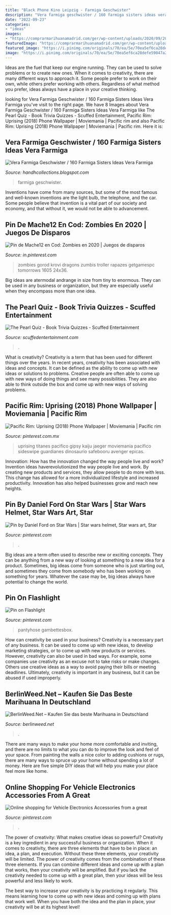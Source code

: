 ```yaml
---
title: "Black Phone Kino Leipzig - Farmiga Geschwister"
description: "Vera farmiga geschwister / 160 farmiga sisters ideas vera farmiga"
date: "2022-09-23"
categories:
- "ideas"
images:
- "https://comprarmarihuanamadrid.com/ger/wp-content/uploads/2020/09/20200616_154956-768x1024.jpg"
featuredImage: "https://comprarmarihuanamadrid.com/ger/wp-content/uploads/2020/09/20200616_154956-768x1024.jpg"
featured_image: "https://i.pinimg.com/originals/70/ea/5e/70ea5ef6ca28defe59047a2d488345f4.jpg"
image: "https://i.pinimg.com/originals/70/ea/5e/70ea5ef6ca28defe59047a2d488345f4.jpg"
---
```



Ideas are the fuel that keep our engine running. They can be used to solve problems or to create new ones. When it comes to creativity, there are many different ways to approach it. Some people prefer to work on their own, while others prefer working with others. Regardless of what method you prefer, ideas always have a place in your creative thinking.

	

		
looking for Vera Farmiga Geschwister / 160 Farmiga Sisters Ideas Vera Farmiga you've visit to the right page. We have 8 Images about Vera Farmiga Geschwister / 160 Farmiga Sisters Ideas Vera Farmiga like The Pearl Quiz - Book Trivia Quizzes - Scuffed Entertainment, Pacific Rim: Uprising (2018) Phone Wallpaper | Moviemania | Pacific rim and also Pacific Rim: Uprising (2018) Phone Wallpaper | Moviemania | Pacific rim. Here it is:
		
    
## Vera Farmiga Geschwister / 160 Farmiga Sisters Ideas Vera Farmiga

<img loading=lazy src="https://static.kino.de/wp-content/gallery/v/e/vera-farmiga/bates-motel-1-staffel-bates-motel-season-one-vera-66-rcm260x260u.jpg" onerror="this.onerror=null;this.src='https://tse3.mm.bing.net/th?id=OIP.JPUEzz2o9i3BZJ0yqfOgPwAAAA&amp;pid=15.1';" alt="Vera Farmiga Geschwister / 160 Farmiga Sisters Ideas Vera Farmiga">

_Source: handhcollections.blogspot.com_

>farmiga geschwister. 

	

Inventions have come from many sources, but some of the most famous and well-known inventions are the light bulb, the telephone, and the car. Some people believe that invention is a vital part of our society and economy, and that without it, we would not be able to advancement.

    
## Pin De Mache12 En Cod: Zombies En 2020 | Juegos De Disparos

<img loading=lazy src="https://i.pinimg.com/originals/70/ea/5e/70ea5ef6ca28defe59047a2d488345f4.jpg" onerror="this.onerror=null;this.src='https://tse3.mm.bing.net/th?id=OIP.LzJKHTcCUq0lGpWQFPUtRQHaK_&amp;pid=15.1';" alt="Pin de Mache12 en Cod: Zombies en 2020 | Juegos de disparos">

_Source: in.pinterest.com_

>zombies gorod krovi dragons zumbis troller rapazes getgamespc tomorrows 1605 24x36. 

	

Big ideas are atermodal andrange in size from tiny to enormous. They can be used in any business or organization, but they are especially useful when they encompass more than one idea. 

    
## The Pearl Quiz - Book Trivia Quizzes - Scuffed Entertainment

<img loading=lazy src="https://scuffedentertainment.com/wp-content/uploads/2022/10/the-pearl-quiz-1024x424.jpg" onerror="this.onerror=null;this.src='https://tse3.mm.bing.net/th?id=OIP.8clTiE4CARFFRX0F7ffJzwHaDE&amp;pid=15.1';" alt="The Pearl Quiz - Book Trivia Quizzes - Scuffed Entertainment">

_Source: scuffedentertainment.com_

>. 

	

What is creativity?
Creativity is a term that has been used for different things over the years. In recent years, creativity has been associated with ideas and concepts. It can be defined as the ability to come up with new ideas or solutions to problems. Creative people are often able to come up with new ways of doing things and see many possibilities. They are also able to think outside the box and come up with new ways of solving problems.

    
## Pacific Rim: Uprising (2018) Phone Wallpaper | Moviemania | Pacific Rim

<img loading=lazy src="https://i.pinimg.com/originals/b0/c0/05/b0c00575d47546e970761961aab03066.jpg" onerror="this.onerror=null;this.src='https://tse2.mm.bing.net/th?id=OIP.gA-I9SVCTEByT65ZtSxoVAHaNL&amp;pid=15.1';" alt="Pacific Rim: Uprising (2018) Phone Wallpaper | Moviemania | Pacific rim">

_Source: pinterest.com.mx_

>uprising titanes pacifico gipsy kaiju jaeger moviemania pacífico sideswipe guardianes dinosaurio safebooru avenger epicas. 

	

Innovation: How has the innovation changed the way people live and work?
Invention ideas haverevolutionized the way people live and work. By creating new products and services, they allow people to do more with less. This change has allowed for a more individualized lifestyle and increased productivity. Innovation has also helped businesses grow and reach new heights.

    
## Pin By Daniel Ford On Star Wars | Star Wars Helmet, Star Wars Art, Star

<img loading=lazy src="https://i.pinimg.com/736x/ec/a0/bd/eca0bd1981a36deb9da16ef28af5fcd5.jpg" onerror="this.onerror=null;this.src='https://tse1.mm.bing.net/th?id=OIP.oZHm3Zx-PdhXQLLDk-u2LwHaI4&amp;pid=15.1';" alt="Pin by Daniel Ford on Star Wars | Star wars helmet, Star wars art, Star">

_Source: pinterest.com_

>. 

	

Big ideas are a term often used to describe new or exciting concepts. They can be anything from a new way of looking at something to a new idea for a product. Sometimes, big ideas come from someone who is just starting out, and sometimes they come from somebody who has been working on something for years. Whatever the case may be, big ideas always have potential to change the world.

    
## Pin On Flashlight

<img loading=lazy src="https://i.pinimg.com/236x/60/1d/62/601d623cb1212f73c56c80c13b1d7496--novembre-business-dresses.jpg?nii=t" onerror="this.onerror=null;this.src='https://tse3.mm.bing.net/th?id=OIP.23qMtdJP5ML5aeu9x6BEFQAAAA&amp;pid=15.1';" alt="Pin on Flashlight">

_Source: pinterest.com_

>pantyhose gambettesbox. 

	

How can creativity be used in your business?
Creativity is a necessary part of any business. It can be used to come up with new ideas, to develop marketing strategies, or to come up with new products or services. However, creativity can also be used in bad ways. For example, some companies use creativity as an excuse not to take risks or make changes. Others use creative ideas as a way to avoid paying their bills or meeting deadlines. Ultimately, creativity is important in any business, but it can be abused if used improperly.

    
## BerlinWeed.Net – Kaufen Sie Das Beste Marihuana In Deutschland

<img loading=lazy src="https://comprarmarihuanamadrid.com/ger/wp-content/uploads/2020/09/20200616_154956-768x1024.jpg" onerror="this.onerror=null;this.src='https://tse4.mm.bing.net/th?id=OIP.VjXsVCExi_sSH8CSGaLlkAHaJ4&amp;pid=15.1';" alt="BerlinWeed.Net – Kaufen Sie das beste Marihuana in Deutschland">

_Source: berlinweed.net_

>. 

	

There are many ways to make your home more comfortable and inviting, and there are no limits to what you can do to improve the look and feel of your space. From painting the walls a nice color to adding cushions or rugs, there are many ways to spruce up your home without spending a lot of money. Here are five simple DIY ideas that will help you make your place feel more like home.

    
## Online Shopping For Vehicle Electronics Accessories From A Great

<img loading=lazy src="https://i.pinimg.com/originals/69/7f/a2/697fa2645df198827bd48df8b48553a4.jpg" onerror="this.onerror=null;this.src='https://tse3.mm.bing.net/th?id=OIP.PPdD6t5hgdpDuJTPRCZosAAAAA&amp;pid=15.1';" alt="Online shopping for Vehicle Electronics Accessories from a great">

_Source: pinterest.com_

>. 

	

The power of creativity: What makes creative ideas so powerful?
Creativity is a key ingredient in any successful business or organization. When it comes to creativity, there are three elements that have to be in place: an idea, a plan, and execution. Without these three elements, your creativity will be limited. 
The power of creativity comes from the combination of these three elements. If you can combine different ideas and come up with a plan that works, then your creativity will be amplified. But if you lack the creativity needed to come up with a great plan, then your ideas will be less powerful and less likely to work. 

The best way to increase your creativity is by practicing it regularly. This means learning how to come up with new ideas and coming up with plans that work well. When you have both the idea and the plan in place, your creativity will be at its highest level!

